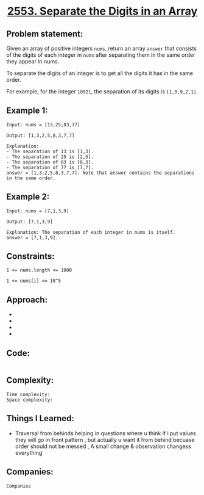 <h1 align="center"><a href="https://leetcode.com/problems/separate-the-digits-in-an-array/" target="_blank">2553. Separate the Digits in an Array</a></h1>

## Problem statement:
Given an array of positive integers `nums`, return an array `answer` that consists of the digits of each integer in `nums` after separating them in the same order they appear in nums.

To separate the digits of an integer is to get all the digits it has in the same order.

For example, for the integer `10921`, the separation of its digits is `[1,0,9,2,1]`.


## Example 1:

```
Input: nums = [13,25,83,77]

Output: [1,3,2,5,8,3,7,7]

Explanation: 
- The separation of 13 is [1,3].
- The separation of 25 is [2,5].
- The separation of 83 is [8,3].
- The separation of 77 is [7,7].
answer = [1,3,2,5,8,3,7,7]. Note that answer contains the separations in the same order.
```

## Example 2:

```
Input: nums = [7,1,3,9]

Output: [7,1,3,9]

Explanation: The separation of each integer in nums is itself.
answer = [7,1,3,9].
```


## Constraints:

```
1 <= nums.length <= 1000

1 <= nums[i] <= 10^5
```


 

## Approach:

- 
  
- 
  
-
  
- 



## Code: 

```java

```



## Complexity:

```
Time complexity:  
Space complexity:
```

## Things I Learned:

- Traversal from behinds helping in questions where u think if i put values they will go in front pattern ,
   but actually u want it from behind becuase order should not be messed , A small change & observation changess everything
  


## Companies:

```
Companies
```





